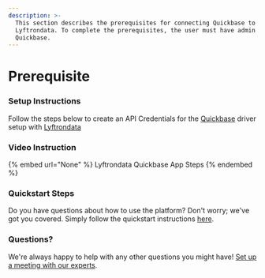 ```yaml
---
description: >-
  This section describes the prerequisites for connecting Quickbase to
  Lyftrondata. To complete the prerequisites, the user must have admin access to
  Quickbase.
---
```


# Prerequisite

<mark style="color:blue;"></mark>

### Setup Instructions

Follow the steps below to create an API Credentials for the [Quickbase](None) driver setup with [Lyftrondata](https://www.lyftrondata.com)

### Video Instruction

{% embed url="None" %}
Lyftrondata Quickbase App Steps
{% endembed %}

### Quickstart Steps

Do you have questions about how to use the platform? Don't worry; we've got you covered. Simply follow the quickstart instructions [here](README.md).

### Questions? <a href="#questions" id="questions"></a>

We're always happy to help with any other questions you might have! [Set up a meeting with our experts](https://www.lyftrondata.com/book-a-meeting/).

